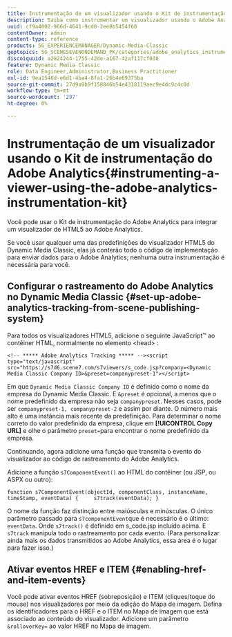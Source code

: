 ```yaml
---
title: Instrumentação de um visualizador usando o Kit de instrumentação do Adobe Analytics
description: Saiba como instrumentar um visualizador usando o Adobe Analytics Instrumentation Kit.
uuid: cf9a4002-966d-4641-9cd0-2ee8b5454f60
contentOwner: admin
content-type: reference
products: SG_EXPERIENCEMANAGER/Dynamic-Media-Classic
geptopics: SG_SCENESEVENONDEMAND_PK/categories/adobe_analytics_instrumentation_kit
discoiquuid: a2824244-1755-42de-a167-42af117cf038
feature: Dynamic Media Classic
role: Data Engineer,Administrator,Business Practitioner
exl-id: 9ea1546d-e6d1-4ba4-8fa1-26b4e69375ba
source-git-commit: 27d9a9b9f158846b54e4318119aec9e4dc9c4c0d
workflow-type: tm+mt
source-wordcount: '297'
ht-degree: 0%

---
```


# Instrumentação de um visualizador usando o Kit de instrumentação do Adobe Analytics{#instrumenting-a-viewer-using-the-adobe-analytics-instrumentation-kit}

Você pode usar o Kit de instrumentação do Adobe Analytics para integrar um visualizador de HTML5 ao Adobe Analytics.

Se você usar qualquer uma das predefinições do visualizador HTML5 do Dynamic Media Classic, elas já conterão todo o código de implementação para enviar dados para o Adobe Analytics; nenhuma outra instrumentação é necessária para você.

## Configurar o rastreamento do Adobe Analytics no Dynamic Media Classic {#set-up-adobe-analytics-tracking-from-scene-publishing-system}

Para todos os visualizadores HTML5, adicione o seguinte JavaScript™ ao contêiner HTML, normalmente no elemento &lt;head> :

```as3
<!-- ***** Adobe Analytics Tracking ***** --><script type="text/javascript" src="https://s7d6.scene7.com/s7viewers/s_code.jsp?company=<Dynamic Media Classic Company ID>&preset=companypreset-1"></script>
```

Em que `Dynamic Media Classic Company ID` é definido como o nome da empresa do Dynamic Media Classic. E `&preset` é opcional, a menos que o nome predefinido da empresa não seja `companypreset`. Nesses casos, pode ser `companypreset-1, companypreset-2` e assim por diante. O número mais alto é uma instância mais recente da predefinição. Para determinar o nome correto do valor predefinido da empresa, clique em **[!UICONTROL Copy URL]** e olhe o parâmetro `preset=`para encontrar o nome predefinido da empresa.

Continuando, agora adicione uma função que transmita o evento do visualizador ao código de rastreamento do Adobe Analytics.

Adicione a função `s7ComponentEvent()` ao HTML do contêiner (ou JSP, ou ASPX ou outro):

```as3
function s7ComponentEvent(objectId, componentClass, instanceName, timeStamp, eventData) {     s7track(eventData); }
```

O nome da função faz distinção entre maiúsculas e minúsculas. O único parâmetro passado para `s7componentEvent`que é necessário é o último: `eventData`. Onde `s7track()` é definido em s_code.jsp incluído acima. E `s7track` manipula todo o rastreamento por cada evento. (Para personalizar ainda mais os dados transmitidos ao Adobe Analytics, essa área é o lugar para fazer isso.)

## Ativar eventos HREF e ITEM {#enabling-href-and-item-events}

Você pode ativar eventos HREF (sobreposição) e ITEM (cliques/toque do mouse) nos visualizadores por meio da edição do Mapa de imagem. Defina os identificadores para o HREF e o ITEM no Mapa de imagem que está associado ao conteúdo do visualizador. Adicione um parâmetro `&rolloverKey=` ao valor HREF no Mapa de imagem.
